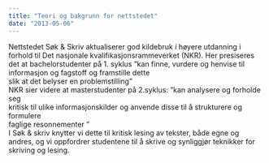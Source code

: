 ```yaml
---
title: "Teori og bakgrunn for nettstedet"
date: "2013-05-06"
---
```


Nettstedet Søk & Skriv aktualiserer god kildebruk i høyere utdanning i forhold til Det nasjonale kvalifikasjonsrammeverket (NKR). Her presiseres det at bachelorstudenter på 1. 
syklus ”kan finne, vurdere og henvise til informasjon og fagstoff og framstille dette  
slik at det belyser en problemstilling”  
NKR sier videre at masterstudenter på 2.syklus: ”kan analysere og forholde seg  
kritisk til ulike informasjonskilder og anvende disse til å strukturere og formulere  
faglige resonnementer ”  
I Søk & skriv knytter vi dette til kritisk lesing av tekster, både egne og andres, og vi oppfordrer studentene til å skrive og synliggjør teknikker for skriving og lesing.
